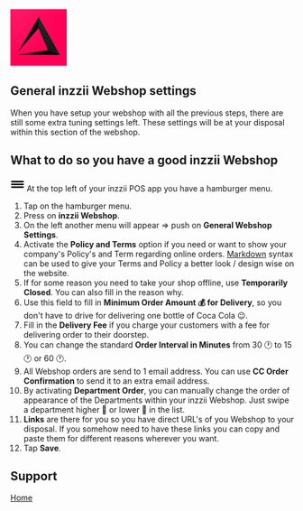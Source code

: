 <img src="../Assets/Pictures/play_store_512.png" alt="inzzii logo" width="100"/>

## General inzzii Webshop settings

When you have setup your webshop with all the previous steps, there are still some extra tuning settings left. These settings will be at your disposal within this section of the webshop.

## What to do so you have a good inzzii Webshop

<img src="../Assets/Pictures/Hmenu.png" alt="hamburgermenu" width="25" height="25"/> At the top left of your inzzii POS app you have a hamburger menu. 
1. Tap on the hamburger menu.
2. Press on **inzzii Webshop**.
3. On the left another menu will appear => push on **General Webshop Settings**. 
4. Activate the **Policy and Terms** option if you need or want to show your company's Policy's and Term regarding online orders. [Markdown](https://www.markdownguide.org/basic-syntax/) syntax can be used to give your Terms and Policy a better look / design wise on the website.
5. If for some reason you need to take your shop offline, use **Temporarily Closed**. You can also fill in the reason why.
6. Use this field to fill in **Minimum Order Amount 💰 for Delivery**, so you don't have to drive for delivering one bottle of Coca Cola 😉.
7. Fill in the **Delivery Fee** if you charge your customers with a fee for delivering order to their doorstep.
8. You can change the standard **Order Interval in Minutes** from 30 🕐 to 15 🕐 or 60 🕐.
9. All Webshop orders are send to 1 email address. You can use **CC Order Confirmation** to send it to an extra email address.
10. By activating **Department Order**, you can manually change the order of appearance of the Departments within your inzzii Webshop. Just swipe a department higher 🔺 or lower 🔻 in the list.
11. **Links** are there for you so you have direct URL's of you Webshop to your disposal. If you somehow need to have these links you can copy and paste them for different reasons wherever you want. 
12. Tap **Save**.


## Support
[Home](../index.md)